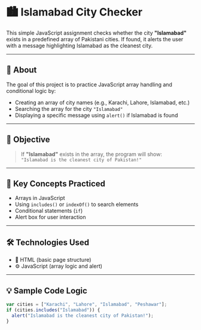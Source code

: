 # 🏙️ Islamabad City Checker

This simple JavaScript assignment checks whether the city **"Islamabad"** exists in a predefined array of Pakistani cities. If found, it alerts the user with a message highlighting Islamabad as the cleanest city.

---

## 📌 About

The goal of this project is to practice JavaScript array handling and conditional logic by:

- Creating an array of city names (e.g., Karachi, Lahore, Islamabad, etc.)
- Searching the array for the city `"Islamabad"`
- Displaying a specific message using `alert()` if Islamabad is found

---

## 🎯 Objective

> If **"Islamabad"** exists in the array, the program will show:  
> `"Islamabad is the cleanest city of Pakistan!"`

---

## 🧠 Key Concepts Practiced

- Arrays in JavaScript
- Using `includes()` or `indexOf()` to search elements
- Conditional statements (`if`)
- Alert box for user interaction

---

## 🛠 Technologies Used

- 🧱 HTML (basic page structure)
- ⚙️ JavaScript (array logic and alert)

---

## 💡 Sample Code Logic

```js
var cities = ["Karachi", "Lahore", "Islamabad", "Peshawar"];
if (cities.includes("Islamabad")) {
  alert("Islamabad is the cleanest city of Pakistan!");
}
